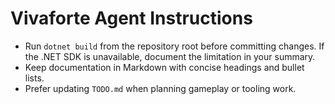 # Vivaforte Agent Instructions

- Run `dotnet build` from the repository root before committing changes. If the .NET SDK is unavailable, document the limitation in your summary.
- Keep documentation in Markdown with concise headings and bullet lists.
- Prefer updating `TODO.md` when planning gameplay or tooling work.
